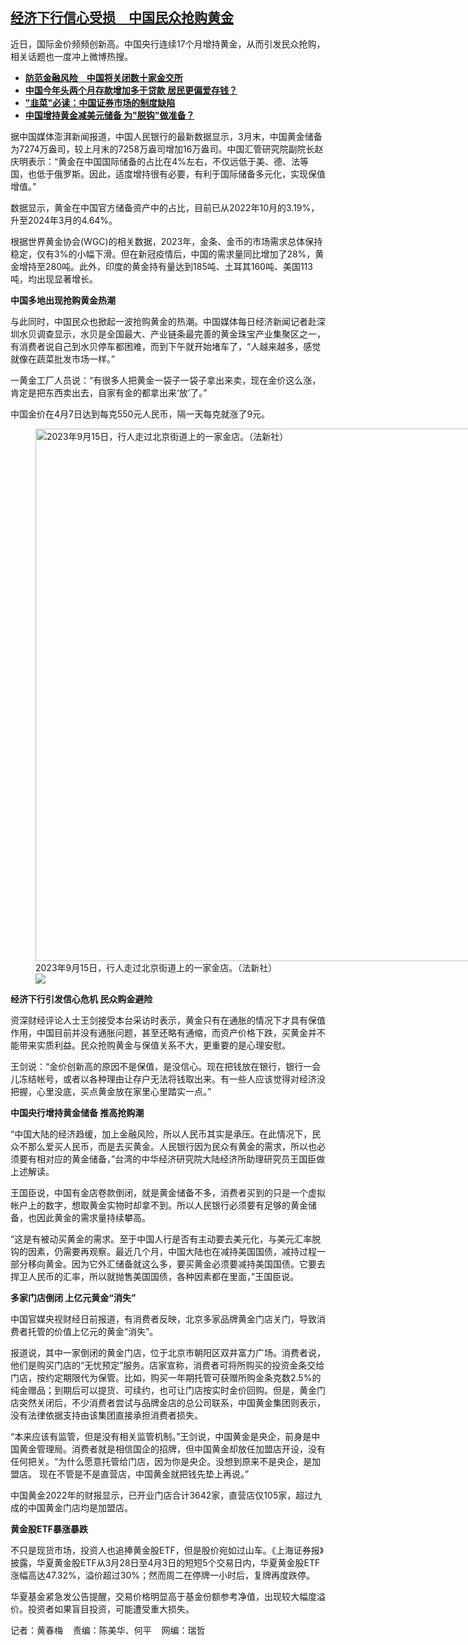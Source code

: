 <!--1712677260000-->
[经济下行信心受损　中国民众抢购黄金](https://www.rfa.org/mandarin/yataibaodao/jingmao/hcm-04092024082245.html)
------

<p>近日，国际金价频频创新高。中国央行连续17个月增持黄金，从而引发民众抢购，相关话题也一度冲上微博热搜。</p><div class="teaserimg"><a href="https://www.rfa.org/mandarin/yataibaodao/jingmao/tt-02232024175017.html"> </a><ul><li class="teaserimg"><a href="https://www.rfa.org/mandarin/Xinwen/9-03162024170057.html"></a><strong><span class="result-title"><a class="state-published" href="https://www.rfa.org/mandarin/yataibaodao/jingmao/ql2-03262024030200.html">防范金融风险　中国将关闭数十家金交所</a> </span></strong></li><li><strong><span class="result-title"> <a class="state-published" href="https://www.rfa.org/mandarin/Xinwen/9-03162024170057.html">中国今年头两个月存款增加多于贷款 居民更偏爱存钱？</a> </span></strong></li><li><strong><span class="result-title"><a class="state-published" href="https://www.rfa.org/mandarin/yataibaodao/jingmao/tt-02232024175017.html">"韭菜"必读：中国证券市场的制度缺陷</a></span></strong></li><li><a href="https://www.rfa.org/mandarin/yataibaodao/jingmao/ec-11082023042707.html"><strong>中国增持黄金减美元储备 为"脱钩"做准备？</strong></a></li></ul></div><p>据中国媒体澎湃新闻报道，中国人民银行的最新数据显示，3月末，中国黄金储备为7274万盎司，较上月末的7258万盎司增加16万盎司。中国汇管研究院副院长赵庆明表示：“黄金在中国国际储备的占比在4%左右，不仅远低于美、德、法等国，也低于俄罗斯。因此，适度增持很有必要，有利于国际储备多元化，实现保值增值。”</p><p>数据显示，黄金在中国官方储备资产中的占比，目前已从2022年10月的3.19%，升至2024年3月的4.64%。</p><p>根据世界黄金协会(WGC)的相关数据，2023年，金条、金币的市场需求总体保持稳定，仅有3%的小幅下滑。但在新冠疫情后，中国的需求量同比增加了28%，黄金增持至280吨。此外，印度的黄金持有量达到185吨、土耳其160吨、美国113吨，均出现显著增长。</p><p><strong>中国多地出现抢购黄金热潮</strong></p><p>与此同时，中国民众也掀起一波抢购黄金的热潮。中国媒体每日经济新闻记者赴深圳水贝调查显示，水贝是全国最大、产业链条最完善的黄金珠宝产业集聚区之一，有消费者说自己到水贝停车都困难，而到下午就开始堵车了，“人越来越多，感觉就像在蔬菜批发市场一样。”</p><p>一黄金工厂人员说：“有很多人把黄金一袋子一袋子拿出来卖，现在金价这么涨，肯定是把东西卖出去，自家有金的都拿出来‘放’了。”</p><p>中国金价在4月7日达到每克550元人民币，隔一天每克就涨了9元。</p><p><figure class="image-richtext image-inline captioned" style="width:1280px;"><img alt="2023年9月15日，行人走过北京街道上的一家金店。（法新社）" height="852" src="https://www.rfa.org/mandarin/yataibaodao/jingmao/hcm-04092024082245.html/000_33va7y6.jpg/@@images/430ca4f7-de5f-4f08-a645-cb7621537087.jpeg" title="000_33VA7Y6.jpg" width="1280"/><figcaption class="image-caption">2023年9月15日，行人走过北京街道上的一家金店。（法新社）</figcaption><small></small><div id="zoomattribute"><a data-caption="2023年9月15日，行人走过北京街道上的一家金店。（法新社）" data-fancybox="" href="https://www.rfa.org/mandarin/yataibaodao/jingmao/hcm-04092024082245.html/000_33va7y6.jpg" id="single_image" title="2023年9月15日，行人走过北京街道上的一家金店。（法新社）"><img src="/++plone++rfa-resources/img/icon-zoom.png"/></a></div></figure></p><p><strong>经济下行引发信心危机 民众购金避险</strong></p><p>资深财经评论人士王剑接受本台采访时表示，黄金只有在通胀的情况下才具有保值作用，中国目前并没有通胀问题，甚至还略有通缩，而资产价格下跌，买黄金并不能带来实质利益。民众抢购黄金与保值关系不大，更重要的是心理安慰。</p><p>王剑说：“金价创新高的原因不是保值，是没信心。现在把钱放在银行，银行一会儿冻结帐号，或者以各种理由让存户无法将钱取出来。有一些人应该觉得对经济没把握，心里没底，买点黄金放在家里心里踏实一点。”</p><p><strong>中国央行增持黄金储备 推高抢购潮</strong></p><p>“中国大陆的经济趋缓，加上金融风险，所以人民币其实是承压。在此情况下，民众不那么爱买人民币，而是去买黄金。人民银行因为民众有黄金的需求，所以也必须要有相对应的黄金储备，”台湾的中华经济研究院大陆经济所助理研究员王国臣做上述解读。</p><p>王国臣说，中国有金店卷款倒闭，就是黄金储备不多，消费者买到的只是一个虚拟帐户上的数字，想取黄金实物时却拿不到。所以人民银行必须要有足够的黄金储备，也因此黄金的需求量持续攀高。</p><p>“这是有被动买黄金的需求。至于中国人行是否有主动要去美元化，与美元汇率脱钩的因素，仍需要再观察。最近几个月，中国大陆也在减持美国国债，减持过程一部分移向黄金。因为它外汇储备就这么多，要买黄金必须要减持美国国债。它要去捍卫人民币的汇率，所以就抛售美国国债，各种因素都在里面，”王国臣说。</p><p><strong>多家门店倒闭 上亿元黄金“消失”</strong></p><p>中国官媒央视财经日前报道，有消费者反映，北京多家品牌黄金门店关门，导致消费者托管的价值上亿元的黄金“消失”。</p><p>报道说，其中一家倒闭的黄金门店，位于北京市朝阳区双井富力广场。消费者说，他们是购买门店的“无忧预定”服务。店家宣称，消费者可将所购买的投资金条交给门店，按约定期限代为保管。比如，购买一年期托管可获赠所购金条克数2.5%的纯金赠品；到期后可以提货、可续约，也可让门店按实时金价回购。但是，黄金门店突然关闭后，不少消费者尝试与品牌金店的总公司联系，中国黄金集团则表示，没有法律依据支持由该集团直接承担消费者损失。</p><p>“本来应该有监管，但是没有相关监管机制。”王剑说，中国黄金是央企，前身是中国黄金管理局。消费者就是相信国企的招牌，但中国黄金却放任加盟店开设，没有任何把关。“为什么愿意托管给门店，因为你是央企。没想到原来不是央企，是加盟店。 现在不管是不是直营店，中国黄金就把钱先垫上再说。”</p><p>中国黄金2022年的财报显示，已开业门店合计3642家，直营店仅105家，超过九成的中国黄金门店均是加盟店。</p><p><strong>黄金股ETF暴涨暴跌</strong></p><p>不只是现货市场，投资人也追捧黄金股ETF，但是股价宛如过山车。《上海证券报》披露，华夏黄金股ETF从3月28日至4月3日的短短5个交易日内，华夏黄金股ETF涨幅高达47.32%，溢价超过30%；然而周二在停牌一小时后，复牌再度跌停。</p><p>华夏基金紧急发公告提醒，交易价格明显高于基金份额参考净值，出现较大幅度溢价。投资者如果盲目投资，可能遭受重大损失。</p><p>记者：黄春梅    责编：陈美华、何平    网编：瑞哲</p>
